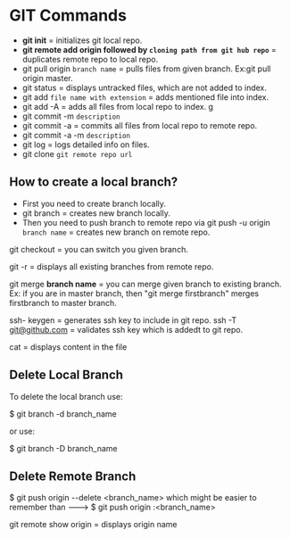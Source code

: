 # GIT Commands
- **git init** = initializes git local repo.
- **git remote add origin  followed by `cloning path from git hub repo`** = duplicates remote repo to local repo.
- git pull origin `branch name` = pulls files from given branch.
Ex:git pull origin master.
- git status = displays untracked files, which are not added to index.
- git add `file name with extension` = adds mentioned file into index.
- git add -A = adds all files from local repo to index. g
- git commit -m `description`
- git commit -a = commits all files from local repo to remote repo.
- git commit -a -m `description`
- git log = logs detailed info on files.
- git clone `git remote repo url`

## How to create a local branch?
* First you need to create branch locally.
* git branch <branch name>= creates new branch locally.
* Then you need to push branch to remote repo via git push -u origin `branch name` = creates new branch on remote repo.





git checkout <branch name> = you can switch you given branch.

git -r = displays all existing branches from remote repo.

git merge **branch name** = you can merge given branch to existing branch.
Ex: if you are in master branch, then "git merge firstbranch" merges firstbranch to master branch.

ssh- keygen = generates ssh key to include in git repo.
ssh -T git@github.com = validates ssh key which is addedt to git repo.

cat <file name> = displays content in the file


Delete Local Branch
--------------------------
To delete the local branch use:

$ git branch -d branch_name

or use:

$ git branch -D branch_name

Delete Remote Branch
-----------------------

$ git push origin --delete <branch_name> which might be easier to remember than ---> $ git push origin :<branch_name>


git remote show origin = displays origin name



